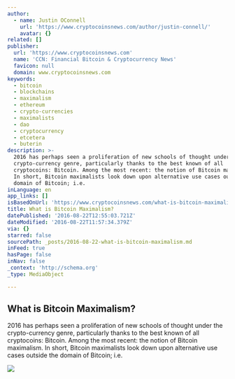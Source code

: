 ```yaml
---
author:
  - name: Justin OConnell
    url: 'https://www.cryptocoinsnews.com/author/justin-connell/'
    avatar: {}
related: []
publisher:
  url: 'https://www.cryptocoinsnews.com'
  name: 'CCN: Financial Bitcoin & Cryptocurrency News'
  favicon: null
  domain: www.cryptocoinsnews.com
keywords:
  - bitcoin
  - blockchains
  - maximalism
  - ethereum
  - crypto-currencies
  - maximalists
  - dao
  - cryptocurrency
  - etcetera
  - buterin
description: >-
  2016 has perhaps seen a proliferation of new schools of thought under the
  crypto-currency genre, particularly thanks to the best known of all
  cryptocoins: Bitcoin. Among the most recent: the notion of Bitcoin maximalism.
  In short, Bitcoin maximalists look down upon alternative use cases outside the
  domain of Bitcoin; i.e.
inLanguage: en
app_links: []
isBasedOnUrl: 'https://www.cryptocoinsnews.com/what-is-bitcoin-maximalism/'
title: What is Bitcoin Maximalism?
datePublished: '2016-08-22T12:55:03.721Z'
dateModified: '2016-08-22T11:57:34.379Z'
via: {}
starred: false
sourcePath: _posts/2016-08-22-what-is-bitcoin-maximalism.md
inFeed: true
hasPage: false
inNav: false
_context: 'http://schema.org'
_type: MediaObject

---
```

<article style=""><h1>What is Bitcoin Maximalism?</h1><p>2016 has perhaps seen a proliferation of new schools of thought under the crypto-currency genre, particularly thanks to the best known of all cryptocoins: Bitcoin. Among the most recent: the notion of Bitcoin maximalism. In short, Bitcoin maximalists look down upon alternative use cases outside the domain of Bitcoin; i.e.</p><img src="https://www.cryptocoinsnews.com/wp-content/uploads/2016/03/Bitcoin-Macro-Silver.jpg" /></article>